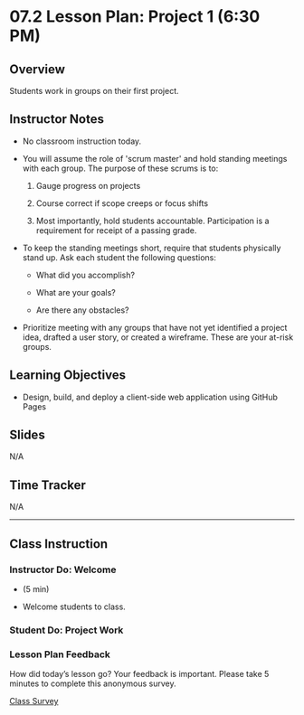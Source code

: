 # 07.2 Lesson Plan: Project 1 (6:30 PM)

## Overview

Students work in groups on their first project.

## Instructor Notes

* No classroom instruction today. 

* You will assume the role of 'scrum master' and hold standing meetings with each group. The purpose of these scrums is to: 

    1. Gauge progress on projects
    
    2. Course correct if scope creeps or focus shifts
    
    3. Most importantly, hold students accountable. Participation is a requirement for receipt of a passing grade. 
    
* To keep the standing meetings short, require that students physically stand up. Ask each student the following questions: 

    * What did you accomplish? 

    * What are your goals? 

    * Are there any obstacles? 

* Prioritize meeting with any groups that have not yet identified a project idea, drafted a user story, or created a wireframe. These are your at-risk groups. 


## Learning Objectives

* Design, build, and deploy a client-side web application using GitHub Pages


## Slides

N/A


## Time Tracker

N/A


---

## Class Instruction

### Instructor Do: Welcome

 - (5 min)

* Welcome students to class. 
  

### Student Do: Project Work


### Lesson Plan Feedback

How did today’s lesson go? Your feedback is important. Please take 5 minutes to complete this anonymous survey.

[Class Survey](https://forms.gle/nYLbt6NZUNJMJ1h38)